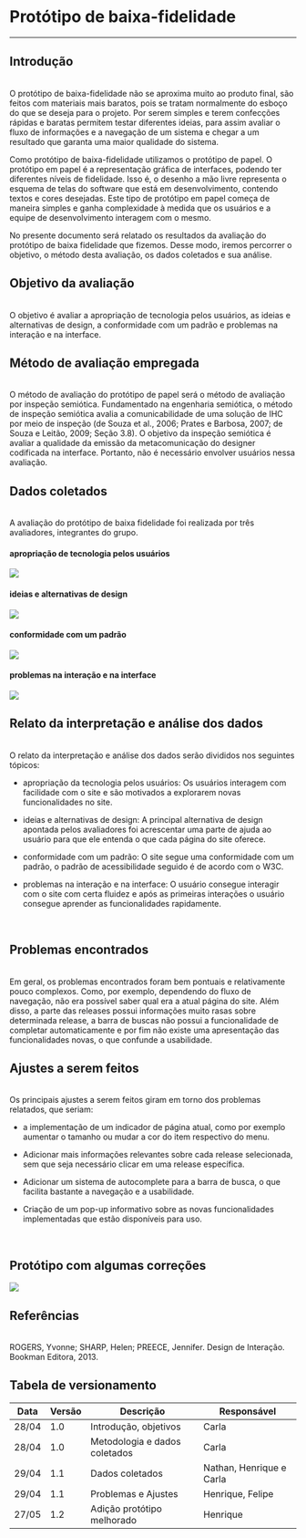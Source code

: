 # Protótipo de baixa-fidelidade

-------------------------------------------------

## Introdução

<br>
O protótipo de baixa-fidelidade não se aproxima muito ao produto final, são feitos com materiais mais baratos, pois se tratam normalmente do esboço do que se deseja para o projeto. Por serem simples e terem confecções rápidas e baratas permitem testar diferentes ideias, para assim avaliar o fluxo de informações e a navegação de um sistema e chegar a um resultado que garanta uma maior qualidade do sistema.


Como protótipo de baixa-fidelidade utilizamos o protótipo de papel. O protótipo em papel é a representação gráfica de interfaces, podendo ter diferentes níveis de fidelidade. Isso é, o desenho a mão livre representa o esquema de telas do software que está em desenvolvimento, contendo textos e cores desejadas. Este tipo de protótipo em papel começa de maneira simples e ganha complexidade à medida que os usuários e a equipe de desenvolvimento interagem com o mesmo.



No presente documento será relatado os resultados da avaliação do protótipo de baixa fidelidade que fizemos. Desse modo, iremos percorrer o objetivo, o método desta avaliação, os dados coletados e sua análise. 
<br>

## Objetivo da avaliação

<br>
O objetivo é avaliar a apropriação de tecnologia pelos usuários, as ideias e alternativas de design, a conformidade com um padrão e problemas na interação e na interface.
<br>

## Método de avaliação empregada

<br>
O método de avaliação do protótipo de papel será o método de avaliação por inspeção semiótica.
Fundamentado na engenharia semiótica, o método de inspeção semiótica avalia a comunicabilidade de uma solução de IHC por meio de inspeção (de Souza et al., 2006; Prates e Barbosa, 2007; de Souza e Leitão, 2009; Seção 3.8). O objetivo da inspeção semiótica é avaliar a qualidade da emissão da metacomunicação do designer codificada na interface. Portanto, não é necessário envolver usuários nessa avaliação.
<br>

## Dados coletados

<br>   
A avaliação do protótipo de baixa fidelidade foi realizada por três avaliadores, integrantes do grupo.



#### apropriação de tecnologia pelos usuários
![](https://raw.githubusercontent.com/Interacao-Humano-Computador/2020.2-berkshirehataway/main/Imagens/Prototipo_papel/tabela_apropria%C3%A7%C3%A3o_tecnologia.png)

#### ideias e alternativas de design
![](https://raw.githubusercontent.com/Interacao-Humano-Computador/2020.2-berkshirehataway/main/Imagens/Prototipo_papel/tabela_ideias_alternativas_design.png)

#### conformidade com um padrão
![](https://raw.githubusercontent.com/Interacao-Humano-Computador/2020.2-berkshirehataway/main/Imagens/Prototipo_papel/tabela_conformidade_padrao.png)

#### problemas na interação e na interface
![](https://raw.githubusercontent.com/Interacao-Humano-Computador/2020.2-berkshirehataway/main/Imagens/Prototipo_papel/tabela_problemas_iteraco_interface.png)
<br>

## Relato da interpretação e análise dos dados

<br>
O relato da interpretação e análise dos dados serão divididos nos seguintes tópicos:

* apropriação da tecnologia pelos usuários:
Os usuários interagem com facilidade com o site e são motivados a explorarem novas funcionalidades no site.
    
* ideias e alternativas de design:
A principal alternativa de design apontada pelos avaliadores foi acrescentar uma parte de ajuda ao usuário para que ele entenda o que cada página do site oferece.

* conformidade  com um padrão:
O site segue uma conformidade com um padrão, o padrão de acessibilidade seguido é de acordo com o W3C.

* problemas na interação e na interface:
O usuário consegue interagir com o site com certa fluidez e após as primeiras interações o usuário consegue aprender as funcionalidades rapidamente.
<br>

## Problemas encontrados

<br>
Em geral, os problemas encontrados foram bem pontuais e relativamente pouco complexos. Como, por exemplo, dependendo do fluxo de navegação, não era possível saber qual era a atual página do site. Além disso, a parte das releases possui informações muito rasas sobre determinada release, a barra de buscas não possui a funcionalidade de completar automaticamente e por fim não existe uma apresentação das funcionalidades novas, o que confunde a usabilidade.
<br>

## Ajustes a serem feitos

<br>
Os principais ajustes a serem feitos giram em torno dos problemas relatados, que seriam:

* a implementação de um indicador de página atual, como por exemplo aumentar o tamanho ou mudar a cor do item respectivo do menu.

* Adicionar mais informações relevantes sobre cada release selecionada, sem que seja necessário clicar em uma release específica.

* Adicionar um sistema de autocomplete para a barra de busca, o que facilita bastante a navegação e a usabilidade.

* Criação de um pop-up informativo sobre as novas funcionalidades implementadas que estão disponíveis para uso.
<br>

## Protótipo com algumas correções 

![](https://raw.githubusercontent.com/Interacao-Humano-Computador/2020.2-berkshirehataway/main/Imagens/Prototipo_papel/prototipo_corrigido.png)

## Referências

<br>
ROGERS, Yvonne; SHARP, Helen; PREECE, Jennifer. Design de Interação. Bookman Editora, 2013.
<br>

## Tabela de versionamento
Data    |Versão        | Descrição                        | Responsável
--------|-------       |------------------                |-------------
28/04   |       1.0    | Introdução, objetivos            | Carla
28/04   |       1.0    | Metodologia e dados coletados    | Carla
29/04   |       1.1    | Dados coletados                  | Nathan, Henrique e Carla
29/04   |       1.1    | Problemas e Ajustes              | Henrique, Felipe
27/05   |       1.2    | Adição protótipo melhorado       | Henrique